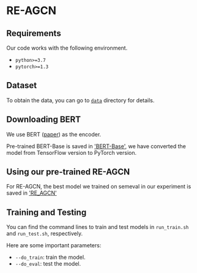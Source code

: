 # RE-AGCN

## Requirements

Our code works with the following environment.
* `python>=3.7`
* `pytorch>=1.3`

## Dataset

To obtain the data, you can go to [`data`](./data) directory for details.

## Downloading BERT 

We use BERT ([paper](https://www.aclweb.org/anthology/N19-1423/)) as the encoder.

Pre-trained BERT-Base is saved in ['BERT-Base'](./uncased_L-12_H-768_A-12), we have converted the model from TensorFlow version to PyTorch version.

## Using our pre-trained RE-AGCN

For RE-AGCN, the best model we trained on semeval in our experiment is saved in ['RE_AGCN'](./RE_AGCN.SEMEVAL.BERT.L)

## Training and Testing

You can find the command lines to train and test models in `run_train.sh` and `run_test.sh`, respectively.

Here are some important parameters:

* `--do_train`: train the model.
* `--do_eval`: test the model.
